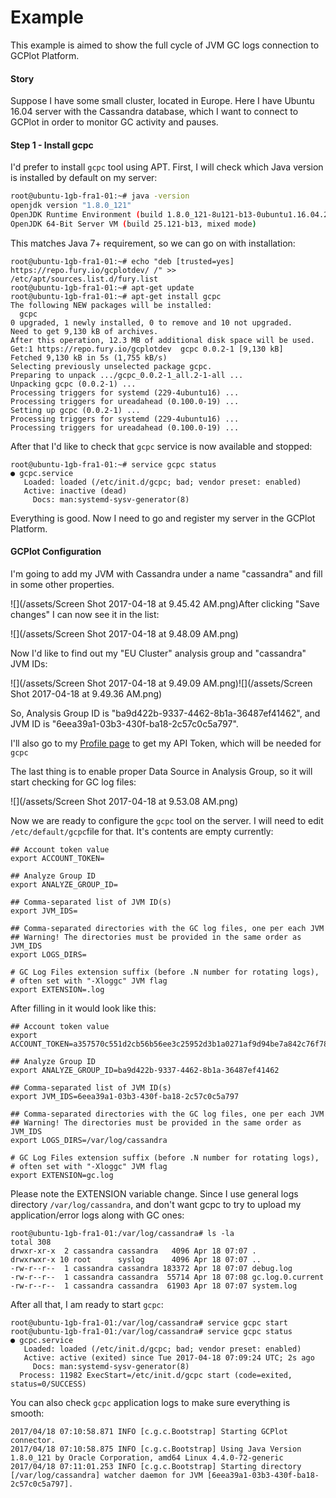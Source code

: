 # Example

This example is aimed to show the full cycle of JVM GC logs connection to GCPlot Platform.

#### Story

Suppose I have some small cluster, located in Europe. Here I have Ubuntu 16.04 server with the Cassandra database, which I want to connect to GCPlot in order to monitor GC activity and pauses.

#### Step 1 - Install gcpc

I'd prefer to install `gcpc` tool using APT. First, I will check which Java version is installed by default on my server:

```bash
root@ubuntu-1gb-fra1-01:~# java -version
openjdk version "1.8.0_121"
OpenJDK Runtime Environment (build 1.8.0_121-8u121-b13-0ubuntu1.16.04.2-b13)
OpenJDK 64-Bit Server VM (build 25.121-b13, mixed mode)
```

This matches Java 7+ requirement, so we can go on with installation:

```
root@ubuntu-1gb-fra1-01:~# echo "deb [trusted=yes] https://repo.fury.io/gcplotdev/ /" >> /etc/apt/sources.list.d/fury.list
root@ubuntu-1gb-fra1-01:~# apt-get update
root@ubuntu-1gb-fra1-01:~# apt-get install gcpc
The following NEW packages will be installed:
  gcpc
0 upgraded, 1 newly installed, 0 to remove and 10 not upgraded.
Need to get 9,130 kB of archives.
After this operation, 12.3 MB of additional disk space will be used.
Get:1 https://repo.fury.io/gcplotdev  gcpc 0.0.2-1 [9,130 kB]
Fetched 9,130 kB in 5s (1,755 kB/s) 
Selecting previously unselected package gcpc.
Preparing to unpack .../gcpc_0.0.2-1_all.2-1-all ...
Unpacking gcpc (0.0.2-1) ...
Processing triggers for systemd (229-4ubuntu16) ...
Processing triggers for ureadahead (0.100.0-19) ...
Setting up gcpc (0.0.2-1) ...
Processing triggers for systemd (229-4ubuntu16) ...
Processing triggers for ureadahead (0.100.0-19) ...
```

After that I'd like to check that `gcpc` service is now available and stopped:

```
root@ubuntu-1gb-fra1-01:~# service gcpc status
● gcpc.service
   Loaded: loaded (/etc/init.d/gcpc; bad; vendor preset: enabled)
   Active: inactive (dead)
     Docs: man:systemd-sysv-generator(8)
```

Everything is good. Now I need to go and register my server in the GCPlot Platform.

#### GCPlot Configuration

I'm going to add my JVM with Cassandra under a name "cassandra" and fill in some other properties.

![](/assets/Screen Shot 2017-04-18 at 9.45.42 AM.png)After clicking "Save changes" I can now see it in the list:

![](/assets/Screen Shot 2017-04-18 at 9.48.09 AM.png)

Now I'd like to find out my "EU Cluster" analysis group and "cassandra" JVM IDs:

![](/assets/Screen Shot 2017-04-18 at 9.49.09 AM.png)![](/assets/Screen Shot 2017-04-18 at 9.49.36 AM.png)

So, Analysis Group ID is "ba9d422b-9337-4462-8b1a-36487ef41462", and JVM ID is "6eea39a1-03b3-430f-ba18-2c57c0c5a797".

I'll also go to my [Profile page](/gcplot-overview/you-profile.md) to get my API Token, which will be needed for `gcpc`

The last thing is to enable proper Data Source in Analysis Group, so it will start checking for GC log files:

![](/assets/Screen Shot 2017-04-18 at 9.53.08 AM.png)

Now we are ready to configure the `gcpc` tool on the server. I will need to edit `/etc/default/gcpc`file for that. It's contents are empty currently:

```
## Account token value
export ACCOUNT_TOKEN=

## Analyze Group ID
export ANALYZE_GROUP_ID=

## Comma-separated list of JVM ID(s)
export JVM_IDS=

## Comma-separated directories with the GC log files, one per each JVM
## Warning! The directories must be provided in the same order as JVM_IDS
export LOGS_DIRS=

# GC Log Files extension suffix (before .N number for rotating logs),
# often set with "-Xloggc" JVM flag
export EXTENSION=.log
```

After filling in it would look like this:

```
## Account token value
export ACCOUNT_TOKEN=a357570c551d2cb56b56ee3c25952d3b1a0271af9d94be7a842c76f7816d0ad3

## Analyze Group ID
export ANALYZE_GROUP_ID=ba9d422b-9337-4462-8b1a-36487ef41462

## Comma-separated list of JVM ID(s)
export JVM_IDS=6eea39a1-03b3-430f-ba18-2c57c0c5a797

## Comma-separated directories with the GC log files, one per each JVM
## Warning! The directories must be provided in the same order as JVM_IDS
export LOGS_DIRS=/var/log/cassandra

# GC Log Files extension suffix (before .N number for rotating logs),
# often set with "-Xloggc" JVM flag
export EXTENSION=gc.log
```

Please note the EXTENSION variable change. Since I use general logs directory `/var/log/cassandra`, and don't want gcpc to try to upload my application/error logs along with GC ones:

```
root@ubuntu-1gb-fra1-01:/var/log/cassandra# ls -la
total 308
drwxr-xr-x  2 cassandra cassandra   4096 Apr 18 07:07 .
drwxrwxr-x 10 root      syslog      4096 Apr 18 07:07 ..
-rw-r--r--  1 cassandra cassandra 183372 Apr 18 07:07 debug.log
-rw-r--r--  1 cassandra cassandra  55714 Apr 18 07:08 gc.log.0.current
-rw-r--r--  1 cassandra cassandra  61903 Apr 18 07:07 system.log
```

After all that, I am ready to start `gcpc`:

```
root@ubuntu-1gb-fra1-01:/var/log/cassandra# service gcpc start
root@ubuntu-1gb-fra1-01:/var/log/cassandra# service gcpc status
● gcpc.service
   Loaded: loaded (/etc/init.d/gcpc; bad; vendor preset: enabled)
   Active: active (exited) since Tue 2017-04-18 07:09:24 UTC; 2s ago
     Docs: man:systemd-sysv-generator(8)
  Process: 11982 ExecStart=/etc/init.d/gcpc start (code=exited, status=0/SUCCESS)
```

You can also check `gcpc` application logs to make sure everything is smooth:

```
2017/04/18 07:10:58.871 INFO [c.g.c.Bootstrap] Starting GCPlot connector.
2017/04/18 07:10:58.875 INFO [c.g.c.Bootstrap] Using Java Version 1.8.0_121 by Oracle Corporation, amd64 Linux 4.4.0-72-generic
2017/04/18 07:11:01.253 INFO [c.g.c.Bootstrap] Starting directory [/var/log/cassandra] watcher daemon for JVM [6eea39a1-03b3-430f-ba18-2c57c0c5a797].
```



